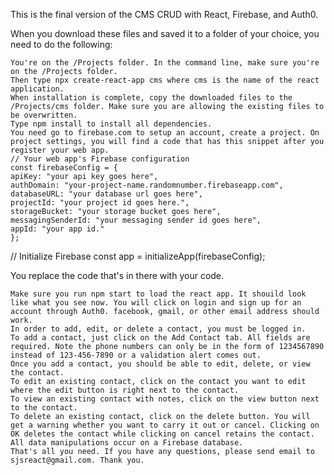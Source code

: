 This is the final version of the CMS CRUD with React, Firebase, and Auth0.

When you download these files and saved it to a folder of your choice, you need to do the following:

    You're on the /Projects folder. In the command line, make sure you're on the /Projects folder.
    Then type npx create-react-app cms where cms is the name of the react application.
    When installation is complete, copy the downloaded files to the /Projects/cms folder. Make sure you are allowing the existing files to be overwritten.
    Type npm install to install all dependencies.
    You need go to firebase.com to setup an account, create a project. On project settings, you will find a code that has this snippet after you register your web app.
    // Your web app's Firebase configuration
    const firebaseConfig = {
    apiKey: "your api key goes here",
    authDomain: "your-project-name.randomnumber.firebaseapp.com",
    databaseURL: "your database url goes here",
    projectId: "your project id goes here.",
    storageBucket: "your storage bucket goes here",
    messagingSenderId: "your messaging sender id goes here",
    appId: "your app id."
    };

// Initialize Firebase
const app = initializeApp(firebaseConfig);

You replace the code that's in there with your code.

    Make sure you run npm start to load the react app. It shouild look like what you see now. You will click on login and sign up for an account through Auth0. facebook, gmail, or other email address should work.
    In order to add, edit, or delete a contact, you must be logged in.
    To add a contact, just click on the Add Contact tab. All fields are required. Note the phone numbers can only be in the form of 1234567890 instead of 123-456-7890 or a validation alert comes out.
    Once you add a contact, you should be able to edit, delete, or view the contact.
    To edit an existing contact, click on the contact you want to edit where the edit button is right next to the contact.
    To view an existing contact with notes, click on the view button next to the contact.
    To delete an existing contact, click on the delete button. You will get a warning whether you want to carry it out or cancel. Clicking on OK deletes the contact while clicking on cancel retains the contact.
    All data manipulations occur on a Firebase database.
    That's all you need. If you have any questions, please send email to sjsreact@gmail.com. Thank you.
